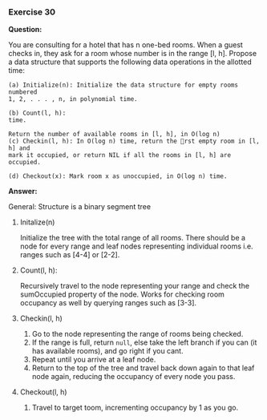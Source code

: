 ### Exercise 30

**Question:**

You are consulting for a hotel that has n one-bed rooms. When a guest
checks in, they ask for a room whose number is in the range [l, h]. Propose a
data structure that supports the following data operations in the allotted time:

    (a) Initialize(n): Initialize the data structure for empty rooms numbered
    1, 2, . . . , n, in polynomial time.

    (b) Count(l, h):
    time.

    Return the number of available rooms in [l, h], in O(log n)
    (c) Checkin(l, h): In O(log n) time, return the rst empty room in [l, h] and
    mark it occupied, or return NIL if all the rooms in [l, h] are occupied.

    (d) Checkout(x): Mark room x as unoccupied, in O(log n) time.

**Answer:** 

General: Structure is a binary segment tree

1. Initalize(n)

    Initialize the tree with the total range of all rooms. There should be a node for every range and leaf nodes representing individual rooms i.e. ranges such as [4-4] or [2-2]. 

2. Count(l, h): 

    Recursively travel to the node representing your range and check the sumOccupied property of the node. Works for checking room occupancy as well by querying ranges such as [3-3].

3. Checkin(l, h)

    1. Go to the node representing the range of rooms being checked. 
    2. If the range is full, return `null`, else take the left branch if you can (it has available rooms), and go right if you cant. 
    3. Repeat until you arrive at a leaf node. 
    4. Return to the top of the tree and travel back down again to that leaf node again, reducing the occupancy of every node you pass.

4. Checkout(l, h)
    1. Travel to target toom, incrementing occupancy by 1 as you go.
